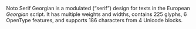 Noto Serif Georgian is a modulated (“serif”) design for texts in the European _Georgian_ script. It has multiple weights and widths, contains 225 glyphs, 6 OpenType features, and supports 186 characters from 4 Unicode blocks.